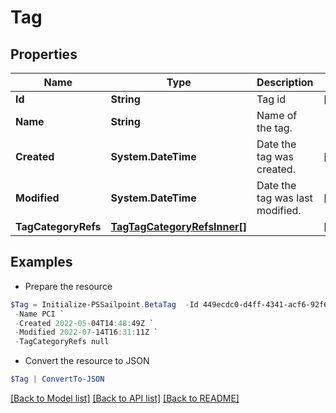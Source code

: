 # Tag
## Properties

Name | Type | Description | Notes
------------ | ------------- | ------------- | -------------
**Id** | **String** | Tag id | [readonly] 
**Name** | **String** | Name of the tag. | 
**Created** | **System.DateTime** | Date the tag was created. | [readonly] 
**Modified** | **System.DateTime** | Date the tag was last modified. | [readonly] 
**TagCategoryRefs** | [**TagTagCategoryRefsInner[]**](TagTagCategoryRefsInner.md) |  | [readonly] 

## Examples

- Prepare the resource
```powershell
$Tag = Initialize-PSSailpoint.BetaTag  -Id 449ecdc0-d4ff-4341-acf6-92f6f7ce604f `
 -Name PCI `
 -Created 2022-05-04T14:48:49Z `
 -Modified 2022-07-14T16:31:11Z `
 -TagCategoryRefs null
```

- Convert the resource to JSON
```powershell
$Tag | ConvertTo-JSON
```

[[Back to Model list]](../README.md#documentation-for-models) [[Back to API list]](../README.md#documentation-for-api-endpoints) [[Back to README]](../README.md)

